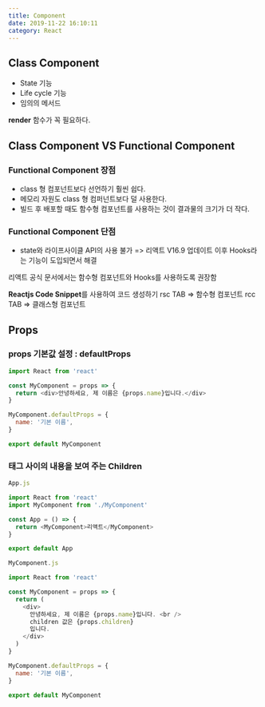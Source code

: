 ```yaml
---
title: Component
date: 2019-11-22 16:10:11
category: React
---
```


## Class Component

- State 기능
- Life cycle 기능
- 임의의 메서드

**render** 함수가 꼭 필요하다.

## Class Component VS Functional Component

### Functional Component 장점

- class 형 컴포넌트보다 선언하기 훨씬 쉽다.
- 메모리 자원도 class 형 컴퍼넌트보다 덜 사용한다.
- 빌드 후 배포할 때도 함수형 컴포넌트를 사용하는 것이 결과물의 크기가 더 작다.

### Functional Component 단점

- state와 라이프사이클 API의 사용 불가
  => 리액트 V16.9 업데이트 이후 Hooks라는 기능이 도입되면서 해결

리액트 공식 문서에서는 함수형 컴포넌트와 Hooks를 사용하도록 권장함

**Reactjs Code Snippet**를 사용하여 코드 생성하기
rsc TAB => 함수형 컴포넌트
rcc TAB => 클래스형 컴포넌트

## Props

### props 기본값 설정 : defaultProps

```js
import React from 'react'

const MyComponent = props => {
  return <div>안녕하세요, 제 이름은 {props.name}입니다.</div>
}

MyComponent.defaultProps = {
  name: '기본 이름',
}

export default MyComponent
```

### 태그 사이의 내용을 보여 주는 Children

```js
App.js

import React from 'react'
import MyComponent from './MyComponent'

const App = () => {
  return <MyComponent>리액트</MyComponent>
}

export default App
```

```js
MyComponent.js

import React from 'react'

const MyComponent = props => {
  return (
    <div>
      안녕하세요, 제 이름은 {props.name}입니다. <br />
      children 값은 {props.children}
      입니다.
    </div>
  )
}

MyComponent.defaultProps = {
  name: '기본 이름',
}

export default MyComponent
```
